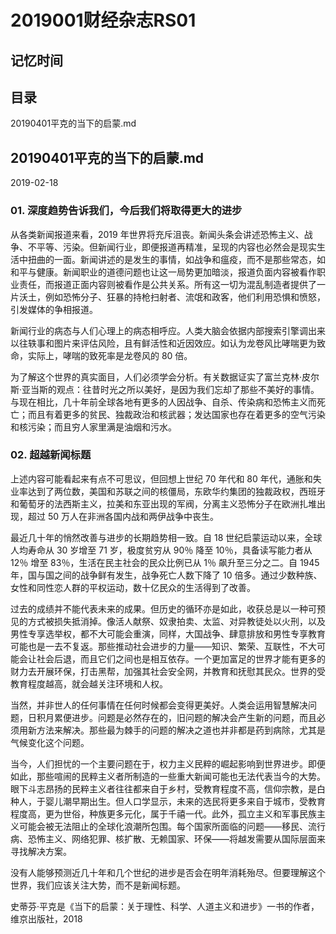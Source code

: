 # 2019001财经杂志RS01

## 记忆时间

## 目录

20190401平克的当下的启蒙.md

## 20190401平克的当下的启蒙.md

2019-02-18

### 01. 深度趋势告诉我们，今后我们将取得更大的进步

从各类新闻报道来看，2019 年世界将充斥沮丧。新闻头条会讲述恐怖主义、战争、不平等、污染。但新闻行业，即便报道再精准，呈现的内容也必然会是现实生活中扭曲的一面。新闻讲述的是发生的事情，如战争和瘟疫，而不是那些常态，如和平与健康。新闻职业的道德问题也让这一局势更加暗淡，报道负面内容被看作职业责任，而报道正面内容则被看作是公共关系。所有这一切为混乱制造者提供了一片沃土，例如恐怖分子、狂暴的持枪扫射者、流氓和政客，他们利用恐惧和愤怒，引发媒体的争相报道。

新闻行业的病态与人们心理上的病态相呼应。人类大脑会依据内部搜索引擎调出来以往轶事和图片来评估风险，且有鲜活性和近因效应。如认为龙卷风比哮喘更为致命，实际上，哮喘的致死率是龙卷风的 80 倍。

为了解这个世界的真实面目，人们必须学会分析。有关数据证实了富兰克林·皮尔斯·亚当斯的观点：往昔时光之所以美好，是因为我们忘却了那些不美好的事情。与现在相比，几十年前全球各地有更多的人因战争、自杀、传染病和恐怖主义而死亡；而且有着更多的贫民、独裁政治和核武器；发达国家也存在着更多的空气污染和核污染；而且穷人家里满是油烟和污水。

### 02. 超越新闻标题

上述内容可能看起来有点不可思议，但回想上世纪 70 年代和 80 年代，通胀和失业率达到了两位数，美国和苏联之间的核僵局，东欧华约集团的独裁政权，西班牙和葡萄牙的法西斯主义，拉美和东亚出现的军阀，分离主义恐怖分子在欧洲扎堆出现，超过 50 万人在非洲各国内战和两伊战争中丧生。

最近几十年的悄然改善与进步的长期趋势相一致。自 18 世纪启蒙运动以来，全球人均寿命从 30 岁增至 71 岁，极度贫穷从 90％ 降至 10％，具备读写能力者从 12％ 增至 83％，生活在民主社会的民众比例已从 1％ 飙升至三分之二。自 1945 年，国与国之间的战争鲜有发生，战争死亡人数下降了 10 倍多。通过少数种族、女性和同性恋人群的平权运动，数十亿民众的生活得到了改善。

过去的成绩并不能代表未来的成果。但历史的循环亦是如此，收获总是以一种可预见的方式被损失抵消掉。像活人献祭、奴隶拍卖、太监、对异教徒处以火刑，以及男性专享选举权，都不大可能会重演，同样，大国战争、肆意排放和男性专享教育可能也是一去不复返。那些推动社会进步的力量——知识、繁荣、互联性，不大可能会让社会后退，而且它们之间也是相互依存。一个更加富足的世界才能有更多的财力去开展环保，打击黑帮，加强其社会安全网，并教育和抚慰其民众。世界的受教育程度越高，就会越关注环境和人权。

当然，并非世人的任何事情在任何时候都会变得更美好。人类会运用智慧解决问题，日积月累便进步。问题是必然存在的，旧问题的解决会产生新的问题，而且必须用新方法来解决。那些最为棘手的问题的解决之道也并非都是药到病除，尤其是气候变化这个问题。

当今，人们担忧的一个主要问题在于，权力主义民粹的崛起影响到世界进步。即便如此，那些喧闹的民粹主义者所制造的一些重大新闻可能也无法代表当今的大势。眼下斗志昂扬的民粹主义者往往都来自于乡村，受教育程度不高，信仰宗教，是白种人，于婴儿潮早期出生。但人口学显示，未来的选民将更多来自于城市，受教育程度高，更为世俗，种族更多元化，属于千禧一代。此外，孤立主义和军事民族主义可能会被无法阻止的全球化浪潮所包围。每个国家所面临的问题——移民、流行病、恐怖主义、网络犯罪、核扩散、无赖国家、环保——将越发需要从国际层面来寻找解决方案。

没有人能够预测近几十年和几个世纪的进步是否会在明年消耗殆尽。但要理解这个世界，我们应该关注大势，而不是新闻标题。

史蒂芬·平克是《当下的启蒙：关于理性、科学、人道主义和进步》一书的作者，维京出版社，2018

